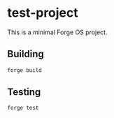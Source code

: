 # test-project

This is a minimal Forge OS project.

## Building

```bash
forge build
```

## Testing

```bash
forge test
```
